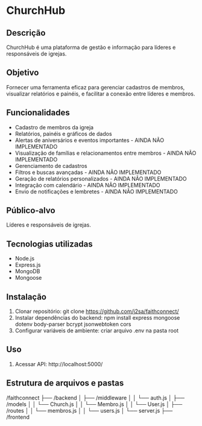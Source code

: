 # ChurchHub

## Descrição
ChurchHub é uma plataforma de gestão e informação para líderes e responsáveis de igrejas.

## Objetivo
Fornecer uma ferramenta eficaz para gerenciar cadastros de membros, visualizar relatórios e painéis, e facilitar a conexão entre líderes e membros.

## Funcionalidades
- Cadastro de membros da igreja
- Relatórios, painéis e gráficos de dados
- Alertas de aniversários e eventos importantes - AINDA NÃO IMPLEMENTADO
- Visualização de famílias e relacionamentos entre membros - AINDA NÃO IMPLEMENTADO
- Gerenciamento de cadastros
- Filtros e buscas avançadas - AINDA NÃO IMPLEMENTADO
- Geração de relatórios personalizados - AINDA NÃO IMPLEMENTADO
- Integração com calendário - AINDA NÃO IMPLEMENTADO
- Envio de notificações e lembretes - AINDA NÃO IMPLEMENTADO

## Público-alvo
Líderes e responsáveis de igrejas.

## Tecnologias utilizadas
- Node.js
- Express.js
- MongoDB
- Mongoose

## Instalação
1. Clonar repositório: git clone https://github.com/j2sa/faithconnect/
2. Instalar dependências do backend: npm install express mongoose dotenv body-parser bcrypt jsonwebtoken cors
3. Configurar variáveis de ambiente: criar arquivo .env na pasta root

## Uso
1. Acessar API: http://localhost:5000/

## Estrutura de arquivos e pastas
/faithconnect
    ├── /backend
    │   ├── /middleware
    │   │   └── auth.js
    │   ├── /models
    │   │   └── Church.js
    │   │   └── Membro.js
    │   │   └── User.js
    │   ├── /routes
    │   │   └── membros.js
    │   │   └── users.js
    │   └── server.js
    ├── /frontend